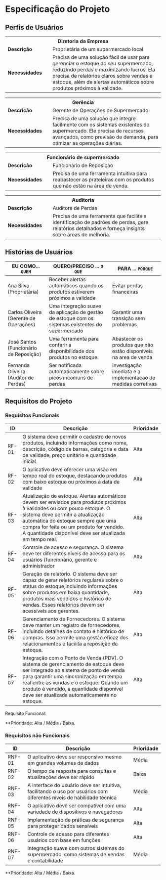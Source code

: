 # Especificação do Projeto

## Perfis de Usuários


<table>
<tbody>
<tr align=center>
<th colspan="2"> Diretoria da Empresa </th>
</tr>
<tr>
<td width="150px"><b>Descrição</b></td>
<td width="600px">Proprietária de um supermercado local</td>
</tr>
<tr></tr>
<td><b>Necessidades</b></td>
<td>Precisa de uma solução fácil de usar para gerenciar o estoque do seu supermercado, reduzindo perdas e maximizando lucros. Ela precisa de relatórios claros sobre vendas e estoque, além de alertas automáticos sobre produtos próximos à validade.</td>
</tr>
</tbody>
</table>

<table>
<tbody>
<tr align=center>
<th colspan="2"> Gerência </th>
</tr>
<tr>
<td width="150px"><b>Descrição</b></td>
<td width="600px">Gerente de Operações de Supermercado</td>
</tr>
<tr></tr>
<td><b>Necessidades</b></td>
<td>Precisa de uma solução que integre facilmente com os sistemas existentes do supermercado. Ele precisa de recursos avançados, como previsão de demanda, para otimizar as operações diárias.</td>
</tr>
</tbody>
</table>

<table>
<tbody>
<tr align=center>
<th colspan="2"> Funcionário de supermercado </th>
</tr>
<tr>
<td width="150px"><b>Descrição</b></td>
<td width="600px">Funcionário de Reposição</td>
</tr>
<tr></tr>
<td><b>Necessidades</b></td>
<td>Precisa de uma ferramenta intuitiva para reabastecer as prateleiras com os produtos que não estão na área de venda.</td>
</tr>
</tbody>
</table>

<table>
<tbody>
<tr align=center>
<th colspan="2"> Auditoria </th>
</tr>
<tr>
<td width="150px"><b>Descrição</b></td>
<td width="600px">Auditora de Perdas</td>
</tr>
<tr></tr>
<td><b>Necessidades</b></td>
<td>Precisa de uma ferramenta que facilite a identificação de padrões de perdas, gere relatórios detalhados e forneça insights sobre áreas de melhoria.</td>
</tr>
</tbody>
</table>

## Histórias de Usuários


|EU COMO... `QUEM`         | QUERO/PRECISO ... `O QUE`                     |PARA ... `PORQUE`                                          |
|--------------------------|-----------------------------------------------|-----------------------------------------------------------|
| Ana Silva (Proprietária) | Receber alertas automáticos quando os produtos estiverem próximos a validade | Evitar perdas financeiras  |                          
| Carlos Oliveira (Gerente de Operações)| Uma integração suave da aplicação de gestão de estoque com os sistemas existentes do supermercado| Garantir uma transição sem problemas|                  
|José Santos (Funcionário de Reposição)|Uma ferramenta para conferir a disponibilidade dos produtos no estoque.| Abastecer os produtos que não estão disponiveis na area de venda|
|Fernanda Oliveira (Auditor de Perdas)| Ser notificada automaticamente sobre picos incomuns de perdas | Investigação imediata e a implementação de medidas corretivas

## Requisitos do Projeto

### Requisitos Funcionais


|ID    | Descrição                | Prioridade |
|-------|---------------------------------|----|
| RF-01 | O sistema deve permitir o cadastro de novos produtos, incluindo informações como nome, descrição, código de barras, categoria e data de validade, preço unitário e quantidade inicial.| Alta|
| RF-02 | O aplicativo deve oferecer uma visão em tempo real do estoque, destacando produtos com baixo estoque ou próximos à data de validade  | Alta|
| RF-03 | Atualização de estoque. Alertas automáticos devem ser enviados para produtos próximos à validades ou com pouco estoque. O sistema deve permitir a atualização automática do estoque sempre que uma compra for feita ou um produto for vendido. A quantidade disponível deve ser atualizada em tempo real.                                       | Alta|
| RF-04 | Controle de acesso e segurança. O sistema deve ter diferentes níveis de acesso para os usuários (funcionário, gerente e administrador| Alta|                                   
| RF-05 | Geração de relatório. O sistema deve ser capaz de gerar relatórios regulares sobre o status do estoque,incluindo informações sobre produtos em baixa quantidade, produtos mais vendidos e histórico de vendas. Esses relatórios devem ser acessíveis aos gerentes.  | Alta|
| RF-06 | Gerenciamento de Fornecedores. O sistema deve manter um registro de fornecedores, incluindo detalhes de contato e histórico de compras. Isso permite uma gestão eficaz dos relacionamentos e facilita a reposição de estoque.| Alta|
| RF-07 | Integração com o Ponto de Venda (PDV). O sistema de gerenciamento de estoque deve ser integrado ao sistema de ponto de venda para garantir uma sincronização em tempo real entre as vendas e o estoque. Quando um produto é vendido, a quantidade disponível deve ser atualizada automaticamente no estoque.| Alta|

Requisito Funcional: 

**Prioridade: Alta / Média / Baixa. 

### Requisitos não Funcionais


|ID      | Descrição               |Prioridade |
|--------|-------------------------|----|
| RNF-01 | O aplicativo deve ser responsivo mesmo em grandes volumes de dados | Média | 
| RNF-02 | O tempo de resposta para consultas e atualizações deve ser rápido  | Baixa | 
| RNF-03 |A interface do usuário deve ser intuitiva, facilitando o uso por usuários com diferentes níveis de habilidade técnica | Média | 
| RNF-04 |O aplicativo deve ser compatível com uma variedade de dispositivos e navegadores | Alta | 
| RNF-05 |Implementação de práticas de segurança para proteger dados sensíveis | Alta | 
| RNF-06 |Controle de acesso para diferentes usuários com base em funções | Alta | 
| RNF-07 |Integração suave com outros sistemas do supermercado, como sistemas de vendas e contabilidade |Média|


**Prioridade: Alta / Média / Baixa. 

